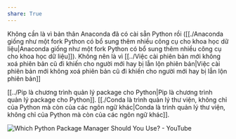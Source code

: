 ```yaml
---
share: True
---
```

Không cần là vì bản thân Anaconda đã có cài sẵn Python rồi ([[./Anaconda giống như một fork Python có bổ sung thêm nhiều công cụ cho khoa học dữ liệu|Anaconda giống như một fork Python có bổ sung thêm nhiều công cụ cho khoa học dữ liệu]]). Không nên là vì [[../Việc cài phiên bản mới không xoá phiên bản cũ đi khiến cho người mới hay bị lẫn lộn phiên bản|Việc cài phiên bản mới không xoá phiên bản cũ đi khiến cho người mới hay bị lẫn lộn phiên bản]]

[[../Pip là chương trình quản lý package cho Python|Pip là chương trình quản lý package cho Python]]. [[./Conda là trình quản lý thư viện, không chỉ của Python mà còn của các ngôn ngữ khác|Conda là trình quản lý thư viện, không chỉ của Python mà còn của các ngôn ngữ khác]]. 

![Which Python Package Manager Should You Use? - YouTube](https://youtu.be/3J02sec99RM)
